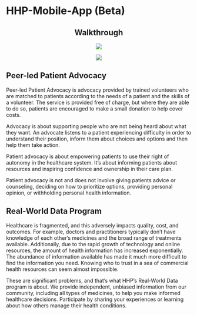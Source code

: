 # HHP-Mobile-App (Beta)

## <center>Walkthrough</center>

<p align="center">
<img src="walkthrough1.gif" />
</p>

<p align="center">
<img src="walkthrough2.gif" />
</p>


## Peer-led Patient Advocacy

Peer-led Patient Advocacy is advocacy provided by trained volunteers who are matched to patients according to the needs of a patient and the skills of a volunteer. The service is provided free of charge, but where they are able to do so, patients are encouraged to make a small donation to help cover costs.

Advocacy is about supporting people who are not being heard about what they want. An advocate listens to a patient experiencing difficulty in order to understand their position, inform them about choices and options and then help them take action.

Patient advocacy is about empowering patients to use their right of autonomy in the healthcare system. It’s about informing patients about resources and inspiring confidence and ownership in their care plan.

Patient advocacy is not and does not involve giving patients advice or counseling, deciding on how to prioritize options, providing personal opinion, or withholding personal health information.

## Real-World Data Program

Healthcare is fragmented, and this adversely impacts quality, cost, and outcomes. For example, doctors and practitioners typically don’t have knowledge of each other’s medicines and the broad range of treatments available. Additionally, due to the rapid growth of technology and online resources, the amount of health information has increased exponentially. The abundance of information available has made it much more difficult to find the information you need. Knowing who to trust in a sea of commercial health resources can seem almost impossible.

These are significant problems, and that’s what HHP’s Real-World Data program is about. We provide independent, unbiased information from our community, including all types of medicines, to help you make informed healthcare decisions. Participate by sharing your experiences or learning about how others manage their health conditions.

